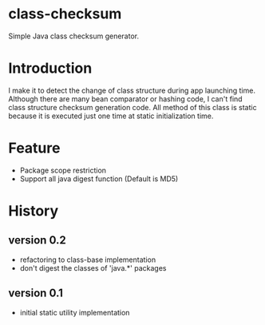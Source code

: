 # class-checksum
Simple Java class checksum generator.

# Introduction
I make it to detect the change of class structure during app launching time. Although there are many bean comparator or hashing code, I can't find class structure checksum generation code. All method of this class is static because it is executed just one time at static initialization time.

# Feature

* Package scope restriction
* Support all java digest function (Default is MD5)

# History

## version 0.2

* refactoring to class-base implementation
* don't digest the classes of 'java.\*' packages

## version 0.1

* initial static utility implementation


